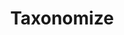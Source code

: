 ---
inProgress: true
title: Taxonomize
description: Full-stack web application to manage the process of classifying disparate data into a standard taxonomy across multiple team members.
img: taxonomize
img_alt: screenshot of Taxonomize project
link: https://github.com/etiry/taxonomize
demo: https://taxonomize.netlify.app
tags: ['React', 'ReduxToolkit', 'Node', 'Express', 'PostgreSQL']
---